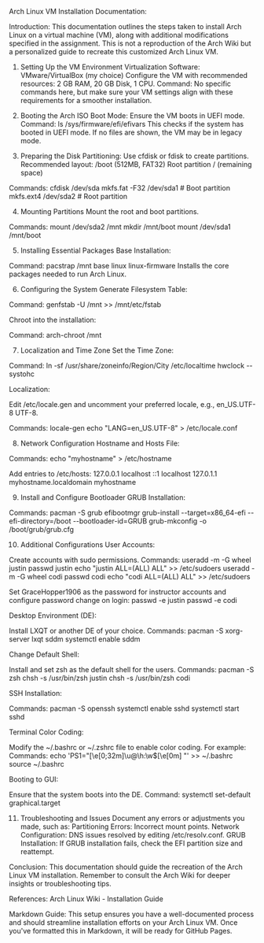 Arch Linux VM Installation Documentation:

Introduction:
This documentation outlines the steps taken to install Arch Linux on a virtual machine (VM), along with additional modifications specified in the assignment. This is not a reproduction of the Arch Wiki but a personalized guide to recreate this customized Arch Linux VM.

1. Setting Up the VM Environment
Virtualization Software: VMware/VirtualBox (my choice)
Configure the VM with recommended resources: 2 GB RAM, 20 GB Disk, 1 CPU.
Command: No specific commands here, but make sure your VM settings align with these requirements for a smoother installation.

2. Booting the Arch ISO
Boot Mode: Ensure the VM boots in UEFI mode.
Command: ls /sys/firmware/efi/efivars
This checks if the system has booted in UEFI mode. If no files are shown, the VM may be in legacy mode.

3. Preparing the Disk
Partitioning:
Use cfdisk or fdisk to create partitions. Recommended layout:
/boot (512MB, FAT32)
Root partition / (remaining space)

Commands:
cfdisk /dev/sda
mkfs.fat -F32 /dev/sda1   # Boot partition
mkfs.ext4 /dev/sda2       # Root partition

4. Mounting Partitions
Mount the root and boot partitions.

Commands:
mount /dev/sda2 /mnt
mkdir /mnt/boot
mount /dev/sda1 /mnt/boot


5. Installing Essential Packages
Base Installation:

Command:
pacstrap /mnt base linux linux-firmware
Installs the core packages needed to run Arch Linux.


6. Configuring the System
Generate Filesystem Table:

Command:
genfstab -U /mnt >> /mnt/etc/fstab

Chroot into the installation:

Command:
arch-chroot /mnt


7. Localization and Time Zone
Set the Time Zone:

Command:
ln -sf /usr/share/zoneinfo/Region/City /etc/localtime
hwclock --systohc

Localization:

Edit /etc/locale.gen and uncomment your preferred locale, e.g., en_US.UTF-8 UTF-8.

Commands:
locale-gen
echo "LANG=en_US.UTF-8" > /etc/locale.conf


8. Network Configuration
Hostname and Hosts File:

Commands:
echo "myhostname" > /etc/hostname

Add entries to /etc/hosts:
127.0.0.1   localhost
::1         localhost
127.0.1.1   myhostname.localdomain myhostname


9. Install and Configure Bootloader
GRUB Installation:

Commands:
pacman -S grub efibootmgr
grub-install --target=x86_64-efi --efi-directory=/boot --bootloader-id=GRUB
grub-mkconfig -o /boot/grub/grub.cfg


10. Additional Configurations
User Accounts:

Create accounts with sudo permissions.
Commands:
useradd -m -G wheel justin
passwd justin
echo "justin ALL=(ALL) ALL" >> /etc/sudoers
useradd -m -G wheel codi
passwd codi
echo "codi ALL=(ALL) ALL" >> /etc/sudoers

Set GraceHopper1906 as the password for instructor accounts and configure password change on login:
passwd -e justin
passwd -e codi


Desktop Environment (DE):

Install LXQT or another DE of your choice.
Commands:
pacman -S xorg-server lxqt sddm
systemctl enable sddm

Change Default Shell:

Install and set zsh as the default shell for the users.
Commands:
pacman -S zsh
chsh -s /usr/bin/zsh justin
chsh -s /usr/bin/zsh codi

SSH Installation:

Commands:
pacman -S openssh
systemctl enable sshd
systemctl start sshd

Terminal Color Coding:

Modify the ~/.bashrc or ~/.zshrc file to enable color coding. For example:
Commands:
echo 'PS1="\[\e[0;32m\]\u@\h:\w$\[\e[0m\] "' >> ~/.bashrc
source ~/.bashrc

Booting to GUI:

Ensure that the system boots into the DE.
Command:
systemctl set-default graphical.target

11. Troubleshooting and Issues
Document any errors or adjustments you made, such as:
Partitioning Errors: Incorrect mount points.
Network Configuration: DNS issues resolved by editing /etc/resolv.conf.
GRUB Installation: If GRUB installation fails, check the EFI partition size and reattempt.

Conclusion:
This documentation should guide the recreation of the Arch Linux VM installation. Remember to consult the Arch Wiki for deeper insights or troubleshooting tips.

References:
Arch Linux Wiki - Installation Guide

Markdown Guide:
This setup ensures you have a well-documented process and should streamline installation efforts on your Arch Linux VM. Once you've formatted this in Markdown, it will be ready for GitHub Pages.


